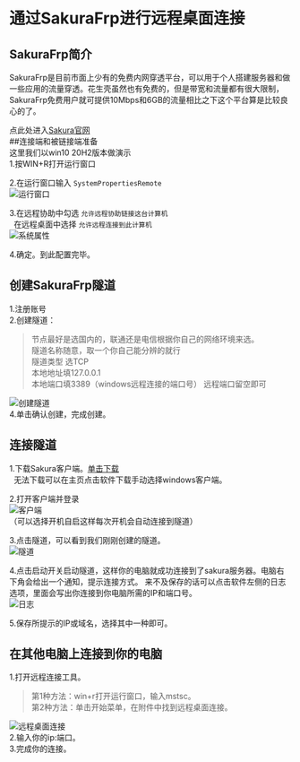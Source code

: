 # 通过SakuraFrp进行远程桌面连接

## SakuraFrp简介  
SakuraFrp是目前市面上少有的免费内网穿透平台，可以用于个人搭建服务器和做一些应用的流量穿透。花生壳虽然也有免费的，但是带宽和流量都有很大限制，SakuraFrp免费用户就可提供10Mbps和6GB的流量相比之下这个平台算是比较良心的了。  


点此处进入[Sakura官网](https://www.natfrp.com/)  
##连接端和被链接端准备  
这里我们以win10 20H2版本做演示  
1.按WIN+R打开运行窗口

  
2.在运行窗口输入  `SystemPropertiesRemote`  
![运行窗口](https://seawave.top/blogimage/blog2-1.png)  


3.在远程协助中勾选 `允许远程协助链接这台计算机`  
&nbsp;&nbsp;在远程桌面中选择 `允许远程连接到此计算机`  
![系统属性](https://seawave.top/blogimage/blog2-2.png)     


4.确定。到此配置完毕。  
## 创建SakuraFrp隧道  
1.注册账号  
2.创建隧道：  
>节点最好是选国内的，联通还是电信根据你自己的网络环境来选。  
>隧道名称随意，取一个你自己能分辨的就行  
>隧道类型 选TCP  
>本地地址填127.0.0.1  
>本地端口填3389（windows远程连接的端口号） 
>远程端口留空即可  

![创建隧道](https://seawave.top/blogimage/blog2-3.png)  
4.单击确认创建，完成创建。  
## 连接隧道  
1.下载Sakura客户端。[单击下载](https://getfrp.sh/l/SakuraLauncher.zip)   
&nbsp;&nbsp;无法下载可以在主页点击软件下载手动选择windows客户端。  


2.打开客户端并登录  
![客户端](https://seawave.top/blogimage/blog2-4.jpg)  
（可以选择开机自启这样每次开机会自动连接到隧道）   


3.点击隧道，可以看到我们刚刚创建的隧道。  
![隧道](https://seawave.top/blogimage/blog2-5.jpg)  


4.点击启动开关启动隧道，这样你的电脑就成功连接到了sakura服务器。电脑右下角会给出一个通知，提示连接方式。
来不及保存的话可以点击软件左侧的日志选项，里面会写出你连接到你电脑所需的IP和端口号。  
![日志](https://seawave.top/blogimage/blog2-6.png)  

5.保存所提示的IP或域名，选择其中一种即可。  
## 在其他电脑上连接到你的电脑  
1.打开远程连接工具。  
>第1种方法：win+r打开运行窗口，输入mstsc。  
>第2种方法：单击开始菜单，在附件中找到远程桌面连接。 

![远程桌面连接](https://seawave.top/blogimage/blog2-7.png)  
2.输入你的ip:端口。  
3.完成你的连接。  

 
